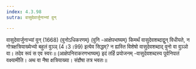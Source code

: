 ```yaml
---
index: 4.3.98
sutra: वासुदेवार्जुनाभ्यां वुन्

---
```

 वासुदेवार्जुनाभ्यां वुन् (1668) (वुनोऽधिकरणम्) (वुनि -आक्षेपभाष्यम्) किमर्थं वासुदेवशब्दाद्वुन् विधीयते, न गोत्रक्षत्रियाख्येभ्यो बहुलं वुञ्ञ् (4।3।99) इत्येव सिद्धम्? न ह्यस्ति विशेषो वासुदेवशब्दाद् वुनो वा वुञ्ञो वा। तदेव रूपं स एव स्वरः॥ (आक्षेपनिराकरणभाष्यम्) इदं तर्हि प्रयोजनम् -वासुदेवशब्दस्य पूर्वनिपातं वक्ष्यामीति। अथ वा नैषा क्षत्रियाख्या। संज्ञैषा तत्र भवतः॥ 